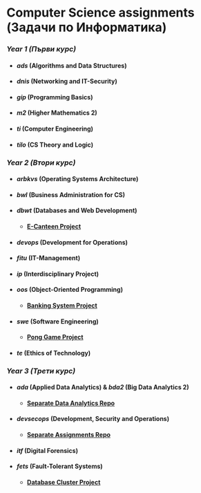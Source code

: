 # Computer Science assignments (Задачи по Информатика)

### *Year 1 (Първи курс)*
   * #### _ads_ (Algorithms and Data Structures)
   * #### _dnis_ (Networking and IT-Security)
   * #### _gip_ (Programming Basics)
   * #### _m2_ (Higher Mathematics 2)
   * #### _ti_ (Computer Engineering)
   * #### _tilo_ (CS Theory and Logic)

### *Year 2 (Втори курс)*
   * #### _arbkvs_ (Operating Systems Architecture)
   * #### _bwl_ (Business Administration for CS)
   * #### _dbwt_ (Databases and Web Development)
      * #### [E-Canteen Project](https://github.com/moussaka-crypto/E-Canteen)
   * #### _devops_ (Development for Operations)
   * #### _fitu_ (IT-Management)
   * #### _ip_ (Interdisciplinary Project)
   * #### _oos_ (Object-Oriented Programming)
      * #### [Banking System Project](https://github.com/moussaka-crypto/Bank)
   * #### _swe_ (Software Engineering)
      * #### [Pong Game Project](https://github.com/moussaka-crypto/Pong)
   * #### _te_ (Ethics of Technology)

### *Year 3 (Трети курс)*
   * #### _ada_ (Applied Data Analytics) & _bda2_ (Big Data Analytics 2)
      * #### [Separate Data Analytics Repo](https://github.com/moussaka-crypto/Data-Analytics)
   * #### _devsecops_ (Development, Security and Operations)
      * #### [Separate Assignments Repo](https://github.com/moussaka-crypto/DevSecOps-Praktikum)
   * #### _itf_ (Digital Forensics)
   * #### _fets_ (Fault-Tolerant Systems)
      * #### [Database Cluster Project](https://github.com/moussaka-crypto/DB-Cluster)

